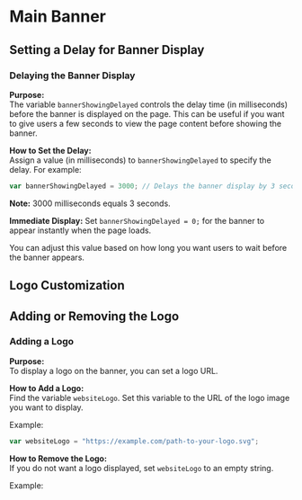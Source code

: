 # Main Banner

## Setting a Delay for Banner Display

### Delaying the Banner Display

**Purpose:**  
The variable `bannerShowingDelayed` controls the delay time (in milliseconds) before the banner is displayed on the page. This can be useful if you want to give users a few seconds to view the page content before showing the banner.

**How to Set the Delay:**  
Assign a value (in milliseconds) to `bannerShowingDelayed` to specify the delay. For example:

``` javaScript
var bannerShowingDelayed = 3000; // Delays the banner display by 3 seconds
```

**Note:** 3000 milliseconds equals 3 seconds.

**Immediate Display:** Set `bannerShowingDelayed = 0;` for the banner to appear instantly when the page loads.

You can adjust this value based on how long you want users to wait before the banner appears.


## Logo Customization

## Adding or Removing the Logo

### Adding a Logo

**Purpose:**  
To display a logo on the banner, you can set a logo URL.

**How to Add a Logo:**  
Find the variable `websiteLogo`. Set this variable to the URL of the logo image you want to display.

Example:

```javascript
var websiteLogo = "https://example.com/path-to-your-logo.svg";

```

**How to Remove the Logo:**  
If you do not want a logo displayed, set `websiteLogo` to an empty string.

Example:
```
















